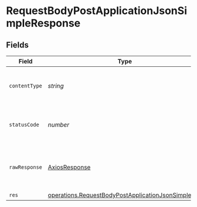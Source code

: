 # RequestBodyPostApplicationJsonSimpleResponse


## Fields

| Field                                                                                                                    | Type                                                                                                                     | Required                                                                                                                 | Description                                                                                                              |
| ------------------------------------------------------------------------------------------------------------------------ | ------------------------------------------------------------------------------------------------------------------------ | ------------------------------------------------------------------------------------------------------------------------ | ------------------------------------------------------------------------------------------------------------------------ |
| `contentType`                                                                                                            | *string*                                                                                                                 | :heavy_check_mark:                                                                                                       | HTTP response content type for this operation                                                                            |
| `statusCode`                                                                                                             | *number*                                                                                                                 | :heavy_check_mark:                                                                                                       | HTTP response status code for this operation                                                                             |
| `rawResponse`                                                                                                            | [AxiosResponse](https://axios-http.com/docs/res_schema)                                                                  | :heavy_minus_sign:                                                                                                       | Raw HTTP response; suitable for custom response parsing                                                                  |
| `res`                                                                                                                    | [operations.RequestBodyPostApplicationJsonSimpleRes](../../models/operations/requestbodypostapplicationjsonsimpleres.md) | :heavy_minus_sign:                                                                                                       | OK                                                                                                                       |